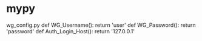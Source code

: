 # mypy


wg_config.py
def WG_Username():
	return 'user'
def WG_Password():
	return 'password'
def Auth_Login_Host():
	return '127.0.0.1'	
